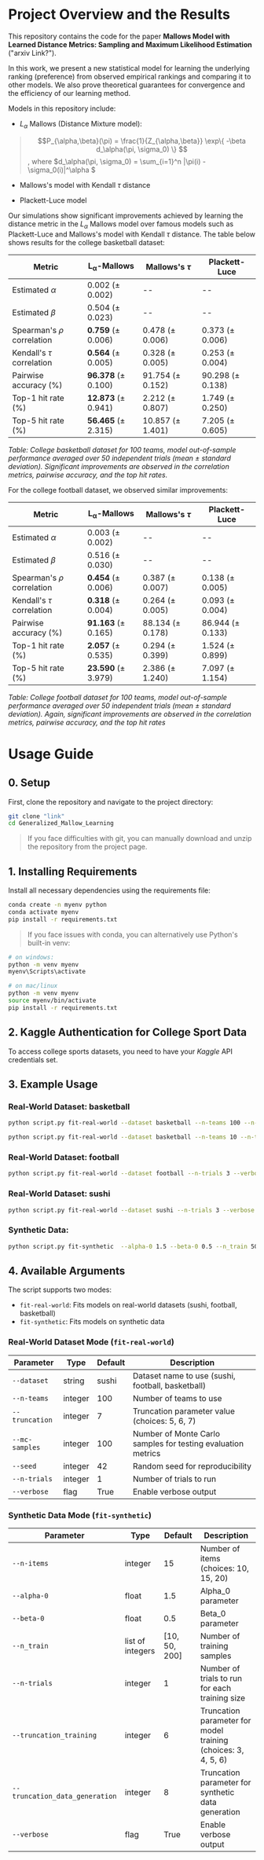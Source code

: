# Project Overview and the Results
This repository contains the code for the paper **Mallows Model with Learned Distance Metrics: Sampling and Maximum Likelihood Estimation** ("arxiv Link?").

In this work, we present a new statistical model for learning the underlying ranking (preference) from observed empirical rankings and comparing it to other models. We also prove theoretical guarantees for convergence and the efficiency of our learning method. 

Models in this repository include:
- $L_\alpha$ Mallows (Distance Mixture model):
>  $$P_{\alpha,\beta}(\pi) = \frac{1}{Z_{\alpha,\beta}} \exp\{ -\beta d_\alpha(\pi, \sigma_0) \} $$,
>  where $d_\alpha(\pi, \sigma_0) = \sum_{i=1}^n |\pi(i) - \sigma_0(i)|^\alpha $

- Mallows's model with Kendall $\tau$ distance
>
- Plackett-Luce model

Our simulations show significant improvements achieved by learning the distance metric in the $L_\alpha$ Mallows model over famous models such as Plackett-Luce and Mallows's model with Kendall $\tau$ distance. The table below shows results for the college basketball dataset:

| Metric | $\boldsymbol{L}_{\boldsymbol{\alpha}}$-Mallows | Mallows's $\tau$ | Plackett-Luce |
|-------|-----------------|--------------|---------------|
| Estimated $\alpha$ | 0.002 ($\pm$ 0.002) | -- | -- |
| Estimated $\beta$ | 0.504 ($\pm$ 0.023) | -- | -- |
| Spearman's $\rho$ correlation | **0.759** ($\pm$ 0.006) | 0.478 ($\pm$ 0.006) | 0.373 ($\pm$ 0.006) |
| Kendall's $\tau$ correlation | **0.564** ($\pm$ 0.005) | 0.328 ($\pm$ 0.005) | 0.253 ($\pm$ 0.004) |
| Pairwise accuracy (%) | **96.378** ($\pm$ 0.100) | 91.754 ($\pm$ 0.152) | 90.298 ($\pm$ 0.138) |
| Top-1 hit rate (%) | **12.873** ($\pm$ 0.941) | 2.212 ($\pm$ 0.807) | 1.749 ($\pm$ 0.250) |
| Top-5 hit rate (%) | **56.465** ($\pm$ 2.315) | 10.857 ($\pm$ 1.401) | 7.205 ($\pm$ 0.605) |

*Table: College basketball dataset for 100 teams, model out-of-sample performance averaged over 50 independent trials (mean ± standard deviation). Significant improvements are observed in the correlation metrics, pairwise accuracy, and the top hit rates.*

For the college football dataset, we observed similar improvements:

| Metric | $\boldsymbol{L}_{\boldsymbol{\alpha}}$-Mallows | Mallows's $\tau$ | Plackett-Luce |
|-------|-----------------|--------------|---------------|
| Estimated $\alpha$ | 0.003 ($\pm$ 0.002) | -- | -- |
| Estimated $\beta$ | 0.516 ($\pm$ 0.030) | -- | -- |
| Spearman's $\rho$ correlation | **0.454** ($\pm$ 0.006) | 0.387 ($\pm$ 0.007) | 0.138 ($\pm$ 0.005) |
| Kendall's $\tau$ correlation | **0.318** ($\pm$ 0.004) | 0.264 ($\pm$ 0.005) | 0.093 ($\pm$ 0.004) |
| Pairwise accuracy (%) | **91.163** ($\pm$ 0.165) | 88.134 ($\pm$ 0.178) | 86.944 ($\pm$ 0.133) |
| Top-1 hit rate (%) | **2.057** ($\pm$ 0.535) | 0.294 ($\pm$ 0.399) | 1.524 ($\pm$ 0.899) |
| Top-5 hit rate (%) | **23.590** ($\pm$ 3.979) | 2.386 ($\pm$ 1.240) | 7.097 ($\pm$ 1.154) |

*Table: College football dataset for 100 teams, model out-of-sample performance averaged over 50 independent trials (mean ± standard deviation). Again, significant improvements are observed in the correlation metrics, pairwise accuracy, and the top hit rates*






# Usage Guide
## 0. Setup
First, clone the repository and navigate to the project directory:
```bash
git clone "link"
cd Generalized_Mallow_Learning
```

>If you face difficulties with git, you can manually download and unzip the repository from the project page.

## 1. Installing Requirements

Install all necessary dependencies using the requirements file:

```bash
conda create -n myenv python
conda activate myenv
pip install -r requirements.txt
```

>If you face issues with conda, you can alternatively use Python's built-in venv:

```bash
# on windows:
python -m venv myenv
myenv\Scripts\activate

# on mac/linux
python -m venv myenv
source myenv/bin/activate
pip install -r requirements.txt
```

## 2. Kaggle Authentication for College Sport Data

To access college sports datasets, you need to have your *Kaggle* API credentials set.

## 3. Example Usage



### Real-World Dataset: basketball
```bash
python script.py fit-real-world --dataset basketball --n-teams 100 --n-trials 3 --verbose
```

```bash
python script.py fit-real-world --dataset basketball --n-teams 10 --n-trials 3 --verbose
```

### Real-World Dataset: football
```bash
python script.py fit-real-world --dataset football --n-trials 3 --verbose
```

### Real-World Dataset: sushi
```bash
python script.py fit-real-world --dataset sushi --n-trials 3 --verbose
```



### Synthetic Data:

```bash
python script.py fit-synthetic  --alpha-0 1.5 --beta-0 0.5 --n_train 50 --truncation_training 6 --n-trials 4 --verbose
```



## 4. Available Arguments
The script supports two modes:
- `fit-real-world`: Fits models on real-world datasets (sushi, football, basketball)
- `fit-synthetic`: Fits models on synthetic data

### Real-World Dataset Mode (`fit-real-world`)

| Parameter | Type | Default | Description |
|-----------|------|---------|-------------|
| `--dataset` | string | sushi | Dataset name to use (sushi, football, basketball) |
| `--n-teams` | integer | 100 | Number of teams to use |
| `--truncation` | integer | 7 | Truncation parameter value (choices: 5, 6, 7) |
| `--mc-samples` | integer | 100 | Number of Monte Carlo samples for testing evaluation metrics |
| `--seed` | integer | 42 | Random seed for reproducibility |
| `--n-trials` | integer | 1 | Number of trials to run |
| `--verbose` | flag | True | Enable verbose output |

### Synthetic Data Mode (`fit-synthetic`)

| Parameter | Type | Default | Description |
|-----------|------|---------|-------------|
| `--n-items` | integer | 15 | Number of items (choices: 10, 15, 20) |
| `--alpha-0` | float | 1.5 | Alpha_0 parameter |
| `--beta-0` | float | 0.5 | Beta_0 parameter |
| `--n_train` | list of integers | [10, 50, 200] | Number of training samples |
| `--n-trials` | integer | 1 | Number of trials to run for each training size|
| `--truncation_training` | integer | 6 | Truncation parameter for model training (choices: 3, 4, 5, 6) |
| `--truncation_data_generation` | integer | 8 | Truncation parameter for synthetic data generation |
| `--verbose` | flag | True | Enable verbose output |

